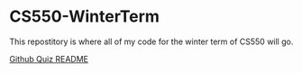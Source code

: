 # CS550-WinterTerm
This repostitory is where all of my code for the winter term of CS550 will go. 

[Github Quiz README](https://github.com/hlockwood99/CS550-WinterTerm/blob/master/MA1%20Github%20Quiz/README.md)


